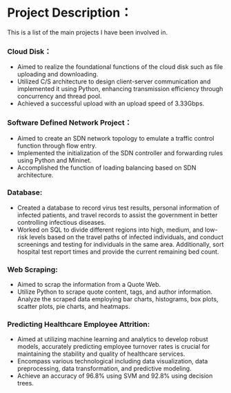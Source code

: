 # Project Description：
This is a list of the main projects I have been involved in.


### **Cloud Disk**：
- Aimed to realize the foundational functions of the cloud disk such as file uploading and downloading. 
- Utilized C/S architecture to design client-server communication and implemented it using Python, enhancing transmission efficiency through concurrency and thread pool.
- Achieved a successful upload with an upload speed of 3.33Gbps.
### **Software Defined Network Project**：
- Aimed to create an SDN network topology to emulate a traffic control function through flow entry.
- Implemented the initialization of the SDN controller and forwarding rules using Python and Mininet.
- Accomplished the function of loading balancing based on SDN architecture. 
### **Database**:
- Created a database to record virus test results, personal information of infected patients, and travel records to assist the government in better controlling infectious diseases.
- Worked on SQL to divide different regions into high, medium, and low-risk levels based on the travel paths of infected individuals, and conduct screenings and testing for individuals in the same area. Additionally, sort hospital test report times and provide the current remaining bed count.
### **Web Scraping**:
- Aimed to scrap the information from a Quote Web.
- Utilize Python to scrape quote content, tags, and author information. Analyze the scraped data employing bar charts, histograms, box plots, scatter plots, pie charts, and heatmaps.

### **Predicting Healthcare Employee Attrition**:
- Aimed at utilizing machine learning and analytics to develop robust models, accurately predicting employee turnover rates is crucial for maintaining the stability and quality of healthcare services.
- Encompass various technological including data visualization, data preprocessing, data transformation, and predictive modeling.
- Achieve an accuracy of 96.8% using SVM and 92.8% using decision trees.
